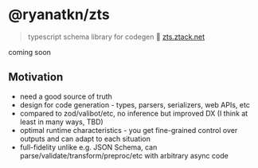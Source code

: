 # @ryanatkn/zts

> typescript schema library for codegen 🧱 [zts.ztack.net](https://zts.ztack.net/)

coming soon

## Motivation

- need a good source of truth
- design for code generation - types, parsers, serializers, web APIs, etc
- compared to zod/valibot/etc, no inference but improved DX (I think at least in many ways, TBD)
- optimal runtime characteristics - you get fine-grained control over outputs and can adapt to each situation
- full-fidelity unlike e.g. JSON Schema, can parse/validate/transform/preproc/etc with arbitrary async code
